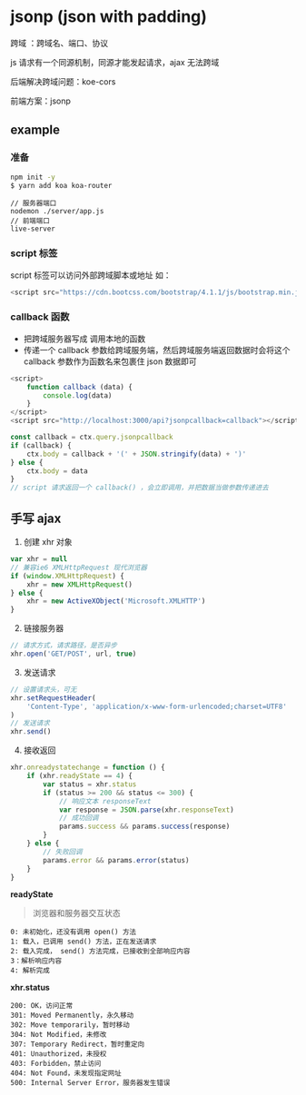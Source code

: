 # jsonp (json with padding)

跨域 ：跨域名、端口、协议

js 请求有一个同源机制，同源才能发起请求，ajax 无法跨域

后端解决跨域问题：koe-cors 

前端方案：jsonp

## example

### 准备
```bash
npm init -y
$ yarn add koa koa-router
```
```
// 服务器端口
nodemon ./server/app.js
// 前端端口
live-server
```

### script 标签
script 标签可以访问外部跨域脚本或地址
如：
```js
<script src="https://cdn.bootcss.com/bootstrap/4.1.1/js/bootstrap.min.js"></script>
```

### callback 函数
- 把跨域服务器写成 调用本地的函数
- 传递一个 callback 参数给跨域服务端，然后跨域服务端返回数据时会将这个 callback 参数作为函数名来包裹住 json 数据即可

```js
<script>
    function callback (data) {
        console.log(data)
    }
</script>
<script src="http://localhost:3000/api?jsonpcallback=callback"></script>
```

```js
const callback = ctx.query.jsonpcallback
if (callback) {
    ctx.body = callback + '(' + JSON.stringify(data) + ')'
} else {
    ctx.body = data
}
// script 请求返回一个 callback() ，会立即调用，并把数据当做参数传递进去
```

## 手写 ajax
1. 创建 xhr 对象
```js
var xhr = null
// 兼容ie6 XMLHttpRequest 现代浏览器 
if (window.XMLHttpRequest) {
    xhr = new XMLHttpRequest()
} else {
    xhr = new ActiveXObject('Microsoft.XMLHTTP')
}
```
2. 链接服务器
```js
// 请求方式，请求路径，是否异步
xhr.open('GET/POST', url, true)
```
3. 发送请求
```js
// 设置请求头，可无
xhr.setRequestHeader(
    'Content-Type', 'application/x-www-form-urlencoded;charset=UTF8'
)
// 发送请求
xhr.send()
```
4. 接收返回
```js
xhr.onreadystatechange = function () {
    if (xhr.readyState == 4) {
        var status = xhr.status
        if (status >= 200 && status <= 300) {
            // 响应文本 responseText
            var response = JSON.parse(xhr.responseText)
            // 成功回调
            params.success && params.success(response)
        }
    } else {
        // 失败回调
        params.error && params.error(status)
    }
}
```
**readyState**
> 浏览器和服务器交互状态

    0: 未初始化，还没有调用 open() 方法
    1: 载入，已调用 send() 方法，正在发送请求
    2: 载入完成， send() 方法完成，已接收到全部响应内容
    3：解析响应内容
    4: 解析完成
**xhr.status**

    200: OK，访问正常
    301: Moved Permanently，永久移动
    302: Move temporarily，暂时移动
    304: Not Modified，未修改
    307: Temporary Redirect，暂时重定向
    401: Unauthorized，未授权
    403: Forbidden，禁止访问
    404: Not Found，未发现指定网址
    500: Internal Server Error，服务器发生错误
    